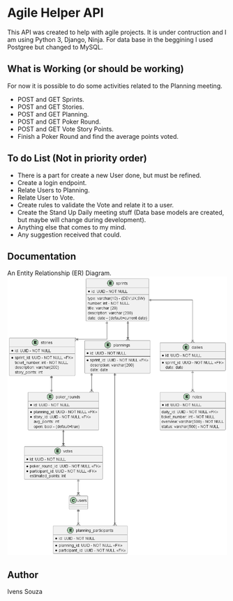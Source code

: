 # Agile Helper API
This API was created to help with agile projects.
It is under contruction and I am using Python 3, Django, Ninja.
For data base in the beggining I used Postgree but changed to MySQL.

## What is Working (or should be working)
For now it is possible to do some activities related to the Planning meeting.
- POST and GET Sprints.
- POST and GET Stories.
- POST and GET Planning.
- POST and GET Poker Round.
- POST and GET Vote Story Points.
- Finish a Poker Round and find the average points voted.

## To do List (Not in priority order)
- There is a part for create a new User done, but must be refined.
- Create a login endpoint.
- Relate Users to Planning.
- Relate User to Vote.
- Create rules to validate the Vote and relate it to a user.
- Create the Stand Up Daily meeting stuff (Data base models are created, but maybe will change during development).
- Anything else that comes to my mind.
- Any suggestion received that could.

## Documentation
An Entity Relationship (ER) Diagram.
![Example](docs\diagrams\out\teste\teste.png)

## Author
Ivens Souza